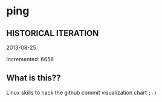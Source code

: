 # ping

## HISTORICAL ITERATION
2013-08-25

Incremented: 6658

## What is this?? 
Linux skills to hack the github commit visualization chart `;-)`
